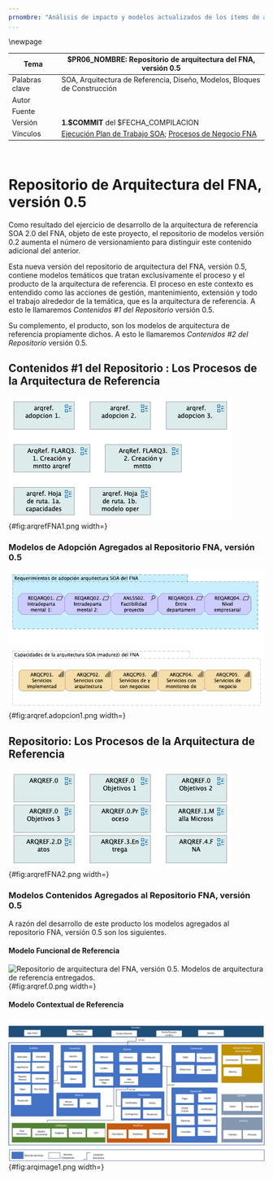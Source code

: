 ```yaml
---
prnombre: "Análisis de impacto y modelos actualizados de los ítems de arquitectura"
...
```


<div style="page-break-before: always;"></div>
\newpage

| Tema           | $PR06_NOMBRE: **Repositorio de arquitectura del FNA, versión 0.5** |
|----------------|--------------------------------------------------------|
| Palabras clave | SOA, Arquitectura de Referencia, Diseño, Modelos, Bloques de Construcción  |
| Autor          |                                            |
| Fuente         |                                            |
| Versión        | **1.$COMMIT** del $FECHA_COMPILACION       |
| Vínculos       | [Ejecución Plan de Trabajo SOA](onenote:#N001d.sharepoint.com); [Procesos de Negocio FNA](onenote:#N003a.com) |

<br>

# Repositorio de Arquitectura del FNA, versión 0.5
Como resultado del ejercicio de desarrollo de la arquitectura de referencia SOA 2.0 del FNA, objeto de este proyecto, el repositorio de modelos versión 0.2 aumenta el número de versionamiento para distinguir este contenido adicional del anterior.

Esta nueva versión del repositorio de arquitectura del FNA, versión 0.5, contiene modelos temáticos que tratan exclusivamente el proceso y el producto de la arquitectura de referencia. El proceso en este contexto es entendido como las acciones de gestión, mantenimiento, extensión y todo el trabajo alrededor de la temática, que es la arquitectura de referencia. A esto le llamaremos _Contenidos #1 del Repositorio_ versión 0.5.

Su complemento, el producto, son los modelos de arquitectura de referencia propiamente dichos. A esto le llamaremos _Contenidos #2 del Repositorio_ versión 0.5.

## Contenidos #1 del Repositorio : Los Procesos de la Arquitectura de Referencia
![Repositorio de arquitectura del FNA, versión 0.5. Contenidos #1 del Repositorio: Los Procesos de la Arquitectura de Referencia.](images/arqrefFNA1.png){#fig:arqrefFNA1.png width=}

### Modelos de Adopción Agregados al Repositorio FNA, versión 0.5
![Repositorio de arquitectura del FNA, versión 0.5. Modelos de Adopción Entregados.](images/arqref.adopcion1.png){#fig:arqref.adopcion1.png width=}

## Repositorio: Los Procesos de la Arquitectura de Referencia
![Repositorio de arquitectura del FNA, versión 0.5. Contenidos #2 del Repositorio: Modelos de Adopción Entregados Repositorio.](images/arqrefFNA2.png){#fig:arqrefFNA2.png width=}

### Modelos Contenidos Agregados al Repositorio FNA, versión 0.5
A razón del desarrollo de este producto los modelos agregados al repositorio FNA, versión 0.5 son los siguientes.

#### Modelo Funcional de Referencia

![Repositorio de arquitectura del FNA, versión 0.5. Modelos de arquitectura de referencia entregados.](images/arqref.0.png){#fig:arqref.0.png width=}

#### Modelo Contextual de Referencia

![Repositorio de arquitectura del FNA, versión 0.5. Modelos de arquitectura de referencia entregados.](images/arqimage1.png){#fig:arqimage1.png width=}

